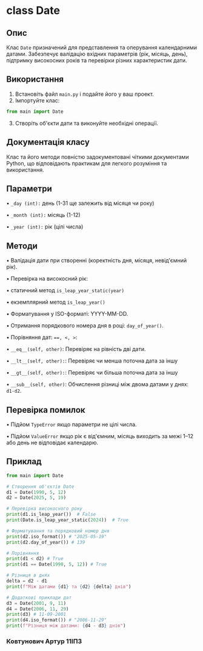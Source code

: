 # class Date
## Опис
Клас `Date` призначений для представлення та оперування календарними датами. 
Забезпечує валідацію вхідних параметрів (рік, місяць, день), підтримку високосних років та перевірки різних характеристик дати.

## Використання
1. Встановіть файл `main.py` і подайте його у ваш проект.
2. Імпортуйте клас:
```python
from main import Date
```
3. Створіть об'єкти дати та виконуйте необхідні операції.
## Документація класу
Клас та його методи повністю задокументовані чіткими документами Python, що відповідають практикам для легкого розуміння та використання.
## Параметри
• ```_day (int):``` день (1-31 ще залежить від місяця чи року)

• ```_month (int):``` місяць (1-12)
   
• ```_year (int):``` рік (цілі числа)

## Методи

• Валідація дати при створенні (коректність дня, місяця, невід'ємний рік).

• Перевірка на високосний рік:

  • статичний метод ``` is_leap_year_static(year) ```

  • екземплярний метод ```is_leap_year() ```

• Форматування у ISO-форматі: YYYY-MM-DD.

• Отримання порядкового номера дня в році: ```day_of_year()```.

• Порівняння дат: ```==, <, >```:

• ```__eq__(self, other)```: Перевіряє на рівність дві дати.

• ```__lt__(self, other):```: Перевіряє чи менша поточна дата за іншу

• ```__gt__(self, other):```: Перевіряє чи більша поточна дата за іншу

• ```__sub__(self, other)```: Обчислення різниці між двома датами у днях: ```d1-d2```.

## Перевірка помилок
• Підйом ```TypeError``` якщо параметри не цілі числа.

• Підйом ```ValueError``` якщо рік є від'ємним, місяць виходить за межі 1–12 або день не відповідає календарю.

## Приклад
```python
from main import Date

# Створення об'єктів Date
d1 = Date(1990, 5, 12)
d2 = Date(2025, 5, 19)

# Перевірка високосного року
print(d1.is_leap_year())  # False
print(Date.is_leap_year_static(2024))  # True

# Форматування та порядковий номер дня
print(d2.iso_format()) # "2025-05-19"
print(d2.day_of_year()) # 139

# Порівняння
print(d1 < d2) # True
print(d1 == Date(1990, 5, 12)) # True

# Різниця в днях
delta = d2 - d1
print(f"Між датами {d1} та {d2} {delta} днів")

# Додаткові приклади дат
d3 = Date(2001, 9, 11)
d4 = Date(2006, 11, 29)
print(d3) # 11-09-2001
print(d4.iso_format()) # "2006-11-29"
print(f"Різниця між датами: {d4 - d3} днів")
```
### Ковтунович Артур 11ІПЗ
